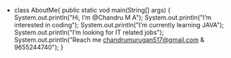- class AboutMe{
    public static vod main(String[] args)
    {
        System.out.println("Hi, I’m @Chandru M A"); 
        System.out.println("I’m interested in coding");
        System.out.println("I’m currently learning JAVA");
        System.out.println("I’m looking for IT related jobs");
        System.out.println("Reach me chandrumurugan517@gmail.com & 9655244740");
     }
        




